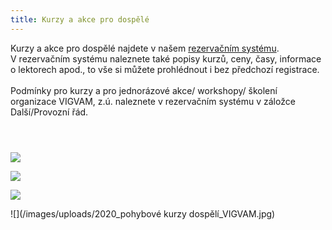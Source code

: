 ```yaml
---
title: Kurzy a akce pro dospělé
---
```

Kurzy a akce pro dospělé najdete v našem [rezervačním systému](https://vigvam.webooker.eu/).\
V rezervačním systému naleznete také popisy kurzů, ceny, časy,  informace o lektorech apod., to vše si můžete prohlédnout i bez předchozí registrace. \
\
Podmínky pro kurzy a pro jednorázové akce/ workshopy/ školení organizace VIGVAM, z.ú. naleznete v rezervačním systému v záložce Další/Provozní řád.

![]()

![]()

![]()

![](/images/uploads/received_231050894719164.jpeg)

![](/images/uploads/2020-03-27_vgv_sebeobrana.jpg)

![](/images/uploads/2020_Akce_Jóga_VGV_-_kopie.jpg)

![](/images/uploads/2020_pohybové kurzy dospělí_VIGVAM.jpg)